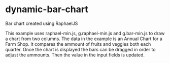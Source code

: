 dynamic-bar-chart
=================

Bar chart created using RaphaelJS

This example uses raphael-min.js, g.raphael-min.js and g.bar-min.js to draw a chart from two columns. The data in the example is an Annual Chart for a Farm Shop.
It compares the ammount of fruits and veggies both each quarter. Once the chart is displayed the bars can be dragged in order to adjust the ammounts. Then the value in the input fields is updated. 
